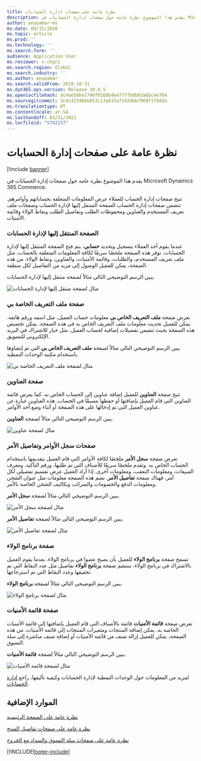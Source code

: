 ```yaml
---
title: نظرة عامة على صفحات إدارة الحسابات
description: يقدم هذا الموضوع نظرة عامة حول صفحات إدارة الحسابات في Microsoft Dynamics 365 Commerce.
author: anupamar-ms
ms.date: 09/15/2020
ms.topic: article
ms.prod: ''
ms.technology: ''
ms.search.form: ''
audience: Application User
ms.reviewer: v-chgri
ms.search.region: Global
ms.search.industry: ''
ms.author: anupamar
ms.search.validFrom: 2019-10-31
ms.dyn365.ops.version: Release 10.0.5
ms.openlocfilehash: dc4ae56be1740f0160b4e4777f8db93a6bc4e704
ms.sourcegitcommit: 3cdc42346bb653c13ab33a7142dbb7969f1f6dda
ms.translationtype: HT
ms.contentlocale: ar-SA
ms.lasthandoff: 03/31/2021
ms.locfileid: "5792257"
---
```

# <a name="account-management-pages-overview"></a>نظرة عامة على صفحات إدارة الحسابات

[!include [banner](includes/banner.md)]

يقدم هذا الموضوع نظرة عامة حول صفحات إدارة الحسابات في Microsoft Dynamics 365 Commerce.

تتيح صفحات إدارة الحساب للعملاء عرض المعلومات المتعلقة بحساباتهم وأوامرهم. تتضمن صفحات إدارة الحساب الصفحة المنتقل إليها لإدارة الحساب وصفحات ملف تعريف المستخدم والعناوين ومحفوظات الطلب وتفاصيل الطلب ونقاط الولاء وقائمة الأمنيات.

### <a name="account-management-landing-page"></a>الصفحة المنتقل إليها لإدارة الحسابات

عندما يقوم أحد العملاء بتسجيل وتحديد **حسابي**، يتم فتح الصفحة المنتقل إليها لإدارة الحسابات. توفر هذه الصفحة ملخصًا سريعًا لكافة المعلومات المتعلقة بالحساب، مثل ملف تعريف المستخدم، والطلبات، وقائمة الأمنيات، والعناوين، ونقاط الولاء. من هذه الصفحة، يمكن للعميل الوصول إلى مزيد من التفاصيل لكل منطقة.

يبين الرسم التوضيحي التالي مثالاً لصفحة منتقل إليها لإدارة الحسابات.

![مثال لصفحة منتقل إليها لإدارة الحسابات](./media/Account-Management.PNG)

### <a name="my-profile-page"></a>صفحة ملف التعريف الخاصة بي

تعرض صفحة **‏‫ملف التعريف الخاص بي‬** معلومات حساب العميل، مثل اسمه ورقم هاتفه. يمكن للعميل تحديث معلومات ملف التعريف الخاص به في هذه الصفحة. يمكن تخصيص هذه الصفحة بحيث تتضمن تفضيلات إضافية لحساب العميل، مثل خيار للاشتراك في البريد الإلكتروني للتسويق.

يبين الرسم التوضيحي التالي مثالاً لصفحة **ملف التعريف الخاص بي** التي تم إنشاؤها باستخدام مكتبة الوحدات النمطية.

![مثال لصفحة ملف التعريف الخاصة بي](./media/Account-Management-MyProfile.PNG)

### <a name="addresses-page"></a>صفحة العناوين

تتيح صفحة **العناوين** للعميل إضافة عناوين إلى الحساب الخاص به. كما يعرض قائمة العناوين التي قام العميل بإضافتها أو حفظها مسبقًا في الحساب. هذه العناوين عبارة عن عناوين العميل التي تم إدخالها على هذه الصفحة أو أثناء وضع أحد الأوامر.

يبين الرسم التوضيحي التالي مثالاً لصفحة **العناوين**.

![مثال لصفحة عناوين](./media/Account-Management-Address.png)

### <a name="order-history-and-order-details-pages"></a>صفحات سجل الأوامر وتفاصيل الأمر

تعرض صفحة **سجل الأمر** ملخصًا لكافة الأوامر التي قام العميل بتقديمها باستخدام الحساب الخاص به. وتقدم ملخصًا سريعًا للأصناف التي تم طلبها، ورقم التأكيد، ومعرف المبيعات، ومعلومات التعقب، ومعلومات أخرى. إذا أراد العميل عرض تقسيم تفصيلي لكل أمر، فهناك صفحة **تفاصيل الأمر**. تضم هذه الصفحة معلومات مثل عنوان الشحن ومعلومات الدفع والخصومات والضرائب وتكاليف الشحن الخاصة بالأمر.

يبين الرسم التوضيحي التالي مثالاً لصفحة **سجل الأمر**.

![مثال لصفحة سجل الأمر](./media/Account-Management-OrderHistory.PNG)

يبين الرسم التوضيحي التالي مثالاً لصفحة **تفاصيل الأمر**.

![مثال لصفحة تفاصيل الأمر](./media/Account-Management-OrderDetails.PNG)

### <a name="loyalty-program-page"></a>صفحة برنامج الولاء

تسمح صفحة **برنامج الولاء** للعميل بأن يصبح عضوا في برنامج الولاء. بعدما يقوم العميل بالاشتراك في برنامج الولاء، ستضم صفحة **برنامج الولاء** تفاصيل مثل عدد النقاط التي تم تحقيقها وعدد النقاط التي تم استرجاعها.

يبين الرسم التوضيحي التالي مثالاً لصفحة **برنامج الولاء**.

![مثال لصفحة برنامج الولاء](./media/Account-Management-Loyalty.PNG)

### <a name="wishlist-page"></a>صفحة قائمة الأمنيات

تعرض صفحة **‏‫قائمة الأمنيات‬** قائمة بالأصناف التي قام العميل بإضافتها إلى قائمة الأمنيات الخاصة به. يمكن إضافة المنتجات ومتغيرات المنتجات إلى قائمة الأمنيات. من هذه الصفحة، يمكن للعميل إزالة صنف من قائمة الأمنيات أو إضافة صنف مباشرة إلى سلة التسوق.

يبين الرسم التوضيحي التالي مثالاً لصفحة **قائمة الأمنيات**.

![مثال لصفحة قائمة الأمنيات](./media/Account-Management-Wishlist.PNG)

لمزيد من المعلومات حول الوحدات النمطية لإدارة الحسابات وكيفية تأليفها، راجع [إدارة الحسابات](account-management.md).

## <a name="additional-resources"></a>الموارد الإضافية

[نظرة عامة على الصفحة الرئيسية](quick-tour-home-page.md)

[نظرة عامة على صفحات تفاصيل المنتج](quick-tour-pdp.md)

[نظرة عامة على صفحات سلة التسوق والسداد مع الخروج](quick-tour-cart-checkout.md)



[!INCLUDE[footer-include](../includes/footer-banner.md)]
